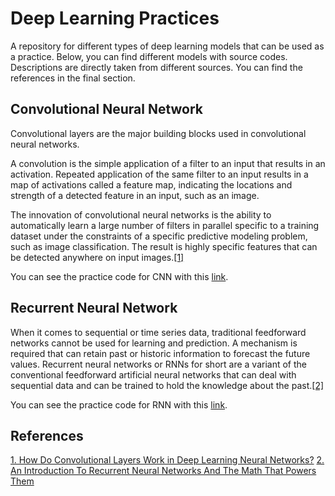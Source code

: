 # Deep Learning Practices
A repository for different types of deep learning models that can be used as a practice. Below, you can find different models with source codes. Descriptions are directly taken from different sources. You can find the references in the final section.
## Convolutional Neural Network
Convolutional layers are the major building blocks used in convolutional neural networks.

A convolution is the simple application of a filter to an input that results in an activation. Repeated application of the same filter to an input results in a map of activations called a feature map, indicating the locations and strength of a detected feature in an input, such as an image.

The innovation of convolutional neural networks is the ability to automatically learn a large number of filters in parallel specific to a training dataset under the constraints of a specific predictive modeling problem, such as image classification. The result is highly specific features that can be detected anywhere on input images.[[1]](https://machinelearningmastery.com/convolutional-layers-for-deep-learning-neural-networks/)

You can see the practice code for CNN with this [link](https://github.com/nuwandda/deep-learning-practices/tree/main/image_classification_with_CNN).

## Recurrent Neural Network
When it comes to sequential or time series data, traditional feedforward networks cannot be used for learning and prediction. A mechanism is required that can retain past or historic information to forecast the future values. Recurrent neural networks or RNNs for short are a variant of the conventional feedforward artificial neural networks that can deal with sequential data and can be trained to hold the knowledge about the past.[[2]](https://machinelearningmastery.com/an-introduction-to-recurrent-neural-networks-and-the-math-that-powers-them/)

You can see the practice code for RNN with this [link](https://github.com/nuwandda/deep-learning-practices/tree/main/image_classification_with_CNN).


## References
[1. How Do Convolutional Layers Work in Deep Learning Neural Networks?](https://machinelearningmastery.com/convolutional-layers-for-deep-learning-neural-networks/)
[2. An Introduction To Recurrent Neural Networks And The Math That Powers Them](https://machinelearningmastery.com/an-introduction-to-recurrent-neural-networks-and-the-math-that-powers-them/)
